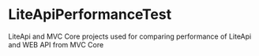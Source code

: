 # LiteApiPerformanceTest
LiteApi and MVC Core projects used for comparing performance of LiteApi and WEB API from MVC Core

